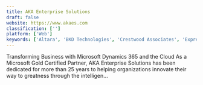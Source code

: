 ```yaml
---
title: AKA Enterprise Solutions
draft: false 
website: https://www.akaes.com
classification: ['']
platform: ['Web']
keywords: ['Altara', 'BKD Technologies', 'Crestwood Associates', 'Express Information Systems', 'JMT Consulting', 'Jovaco Solutions', 'Measured Results Marketing', 'Merit Solutions', 'PowerObjects', 'Queue Associates', 'Soluzione', 'Sunrise Technologies', 'Velosio']
---
```

Transforming Business with Microsoft Dynamics 365 and the Cloud
As a Microsoft Gold Certified Partner, AKA Enterprise Solutions has been dedicated for more than 25 years to helping organizations innovate their way to greatness through the intelligen…